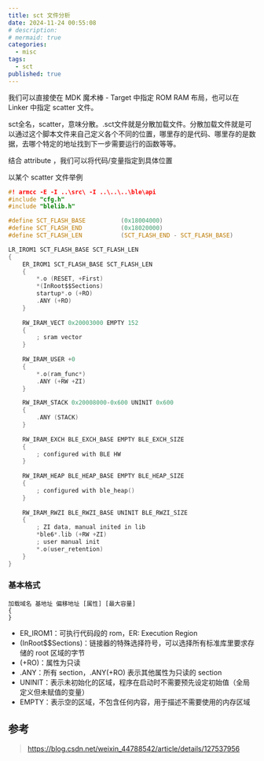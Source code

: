 ```yaml
---
title: sct 文件分析
date: 2024-11-24 00:55:08
# description: 
# mermaid: true
categories:
  - misc
tags:
  - sct
published: true
---
```


我们可以直接使在 MDK 魔术棒 - Target 中指定 ROM RAM 布局，也可以在 Linker 中指定 scatter 文件。

sct全名，scatter，意味分散。.sct文件就是分散加载文件。分散加载文件就是可以通过这个脚本文件来自己定义各个不同的位置，哪里存的是代码、哪里存的是数据，去哪个特定的地址找到下一步需要运行的函数等等。

结合 attribute ，我们可以将代码/变量指定到具体位置

以某个 scatter 文件举例

```c
#! armcc -E -I ..\src\ -I ..\..\..\ble\api
#include "cfg.h"
#include "blelib.h"

#define SCT_FLASH_BASE          (0x18004000)
#define SCT_FLASH_END           (0x18020000)
#define SCT_FLASH_LEN           (SCT_FLASH_END - SCT_FLASH_BASE)

LR_IROM1 SCT_FLASH_BASE SCT_FLASH_LEN
{
    ER_IROM1 SCT_FLASH_BASE SCT_FLASH_LEN
    {
        *.o (RESET, +First)
        *(InRoot$$Sections)
        startup*.o (+RO)
        .ANY (+RO)
    }
    
    RW_IRAM_VECT 0x20003000 EMPTY 152
    {
        ; sram vector
    }
    
    RW_IRAM_USER +0
    {
        *.o(ram_func*)
        .ANY (+RW +ZI)
    }

    RW_IRAM_STACK 0x20008000-0x600 UNINIT 0x600
    {
        .ANY (STACK)
    }
    
    RW_IRAM_EXCH BLE_EXCH_BASE EMPTY BLE_EXCH_SIZE
    {
        ; configured with BLE HW
    }
    
    RW_IRAM_HEAP BLE_HEAP_BASE EMPTY BLE_HEAP_SIZE
    {
        ; configured with ble_heap()
    }
    
    RW_IRAM_RWZI BLE_RWZI_BASE UNINIT BLE_RWZI_SIZE
    {
        ; ZI data, manual inited in lib
        *ble6*.lib (+RW +ZI)
        ; user manual init
        *.o(user_retention)
    }
}
```

### 基本格式
```
加载域名 基地址 偏移地址 [属性] [最大容量]
{
}
```

* ER_IROM1：可执行代码段的 rom，ER: Execution Region
* (InRoot$$Sections)：链接器的特殊选择符号，可以选择所有标准库里要求存储的 root 区域的字节
* (+RO)：属性为只读
* .ANY：所有 section，.ANY(+RO) 表示其他属性为只读的 section
* UNINIT：表示未初始化的区域，程序在启动时不需要预先设定初始值（全局定义但未赋值的变量）
* EMPTY：表示空的区域，不包含任何内容，用于描述不需要使用的内存区域

## 参考
> https://blog.csdn.net/weixin_44788542/article/details/127537956